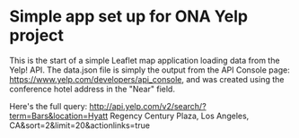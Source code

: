 Simple app set up for ONA Yelp project
=======================

This is the start of a simple Leaflet map application loading data from the Yelp! API. The data.json file is simply the output from the API Console page: https://www.yelp.com/developers/api_console, and was created using the conference hotel address in the "Near" field.

Here's the full query: http://api.yelp.com/v2/search/?term=Bars&location=Hyatt Regency Century Plaza, Los Angeles, CA&sort=2&limit=20&actionlinks=true


